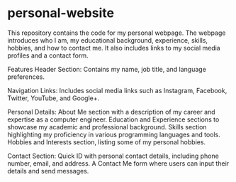 # personal-website

This repository contains the code for my personal webpage. The webpage introduces who I am, my educational background, experience, skills, hobbies, and how to contact me. It also includes links to my social media profiles and a contact form.

Features
Header Section: Contains my name, job title, and language preferences.

Navigation Links: Includes social media links such as Instagram, Facebook, Twitter, YouTube, and Google+.

Personal Details:
About Me section with a description of my career and expertise as a computer engineer.
Education and Experience sections to showcase my academic and professional background.
Skills section highlighting my proficiency in various programming languages and tools.
Hobbies and Interests section, listing some of my personal hobbies.

Contact Section:
Quick ID with personal contact details, including phone number, email, and address.
A Contact Me form where users can input their details and send messages.
